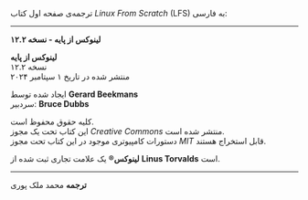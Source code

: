 ترجمه‌ی صفحه اول کتاب *Linux From Scratch* (LFS) به فارسی:

---

**لینوکس از پایه - نسخه ۱۲.۲**

**لینوکس از پایه**  
نسخه ۱۲.۲  
منتشر شده در تاریخ ۱ سپتامبر ۲۰۲۴

ایجاد شده توسط **Gerard Beekmans**  
سردبیر: **Bruce Dubbs**

کلیه حقوق محفوظ است.  
این کتاب تحت یک مجوز *Creative Commons* منتشر شده است.  
دستورات کامپیوتری موجود در این کتاب تحت مجوز *MIT* قابل استخراج هستند.

**لینوکس®** یک علامت تجاری ثبت شده از **Linus Torvalds** است.

-------
**ترجمه**
محمد ملک پوری